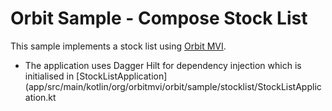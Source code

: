 # Orbit Sample - Compose Stock List

This sample implements a stock list using [Orbit MVI](https://github.com/orbit-mvi/orbit-mvi).

- The application uses Dagger Hilt for dependency injection which is initialised
  in [StockListApplication](app/src/main/kotlin/org/orbitmvi/orbit/sample/stocklist/StockListApplication.kt
